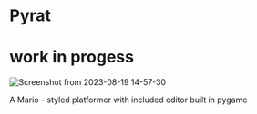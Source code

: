 # Pyrat

# work in progess

![Screenshot from 2023-08-19 14-57-30](https://github.com/TahroO/Pyrat/assets/115874178/18dc15f6-11ed-4122-be96-88b61126c1fe)


A Mario - styled platformer with included editor built in pygame
